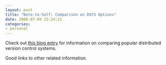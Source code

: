 ```yaml
---
layout: post
title: "Note-to-Self: Comparison on DVCS Options"
date: 2008-07-09 15:24:21
categories:
- personal
---
```

Check out
[this blog entry](http://www.warneronstine.com/blog/articles/2008/07/07/git-mercurial-or-bazaar)
for information on comparing popular distributed version control systems.

Good links to other related information.
